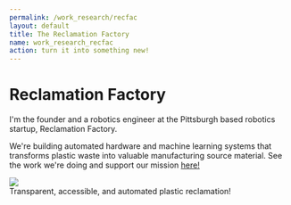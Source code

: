 ```yaml
---
permalink: /work_research/recfac
layout: default
title: The Reclamation Factory
name: work_research_recfac
action: turn it into something new!
---
```

# Reclamation Factory

I'm the founder and a robotics engineer at the Pittsburgh based robotics startup, Reclamation Factory. 

We're building automated hardware and machine learning systems that transforms plastic waste into valuable manufacturing source material. See the work we're doing and support our mission  <a href="https://www.reclamationfactory.com/"> here! </a>

<div class="row">
    <div class="column">
        <img src="../assets/images/work_research/The Reclamation Factory/recfac_rendering.png" class="sublistimg">
        <div class="overlay">
            <div class="text_small">Transparent, accessible, and automated plastic reclamation!</div>
        </div>
    </div>
</div>